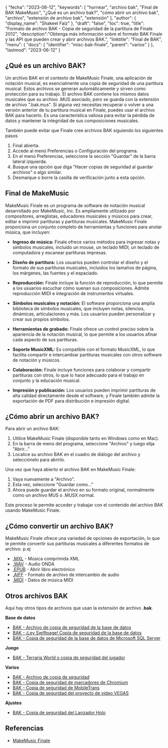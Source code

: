 {
"fecha": "2023-06-12",
  "keywords": [
"hornear",
"archivo bak",
"Final de BAK MakeMusic",
"¿Qué es un archivo bak?",
"cómo abrir un archivo bak",
"archivo",
"extensión de archivo bak",
"extensión"
],
  "author": {
"display_name": "Shakeel Faiz"
},
"draft": "false",
"toc": true,
"title": "Formato de archivo BAK - Copia de seguridad de la partitura de Finale 2012",
  "description":"Obtenga más información sobre el formato BAK Finale y las API que pueden crear y abrir archivos BAK.",
"linktitle": "Final de BAK",
  "menu": {
    "docs": {
      "identifier": "misc-bak-finale",
"parent": "varios"
}
},
"lastmod": "2023-06-12"
}

## ¿Qué es un archivo BAK?

Un archivo BAK en el contexto de MakeMusic Finale, una aplicación de notación musical, es esencialmente una copia de seguridad de una partitura musical. Estos archivos se generan automáticamente y sirven como protección para su trabajo. El archivo BAK contiene los mismos datos musicales que su archivo .MUS asociado, pero se guarda con la extensión de archivo ".bak.mus". Si alguna vez necesitas recuperar o volver a una versión anterior de tu partitura musical en Finale, puedes usar el archivo BAK para hacerlo. Es una característica valiosa para evitar la pérdida de datos y mantener la integridad de sus composiciones musicales.

También puede evitar que Finale cree archivos BAK siguiendo los siguientes pasos

1. Final abierta.
2. Accede al menú Preferencias o Configuración del programa.
3. En el menú Preferencias, seleccione la sección "Guardar" de la barra lateral izquierda.
4. Busque una opción que diga "Hacer copias de seguridad al guardar archivos" o algo similar.
5. Desmarque o borre la casilla de verificación junto a esta opción.

## Final de MakeMusic

MakeMusic Finale es un programa de software de notación musical desarrollado por MakeMusic, Inc. Es ampliamente utilizado por compositores, arreglistas, educadores musicales y músicos para crear, editar e imprimir partituras y partituras musicales. MakeMusic Finale proporciona un conjunto completo de herramientas y funciones para anotar música, que incluyen:

- **Ingreso de música:** Finale ofrece varios métodos para ingresar notas y símbolos musicales, incluido un mouse, un teclado MIDI, un teclado de computadora y escanear partituras impresas.

- **Diseño de partitura:** Los usuarios pueden controlar el diseño y el formato de sus partituras musicales, incluidos los tamaños de página, los márgenes, las fuentes y el espaciado.

- **Reproducción:** Finale incluye la función de reproducción, lo que permite a los usuarios escuchar cómo suenan sus composiciones. Admite reproducción MIDI e integración de instrumentos virtuales.

- **Símbolos musicales y notación:** El software proporciona una amplia biblioteca de símbolos musicales, que incluyen notas, silencios, dinámicas, articulaciones y más. Los usuarios pueden personalizar y crear sus propios símbolos.

- **Herramientas de grabado:** Finale ofrece un control preciso sobre la apariencia de la notación musical, lo que permite a los usuarios afinar cada aspecto de sus partituras.

- **Soporte MusicXML:** Es compatible con el formato MusicXML, lo que facilita compartir e intercambiar partituras musicales con otros software de notación y músicos.

- **Colaboración:** Finale incluye funciones para colaborar y compartir partituras con otros, lo que lo hace adecuado para el trabajo en conjunto y la educación musical.

- **Impresión y publicación:** Los usuarios pueden imprimir partituras de alta calidad directamente desde el software, y Finale también admite la exportación de PDF para distribución e impresión digital.

## ¿Cómo abrir un archivo BAK?

Para abrir un archivo BAK:

1. Utilice MakeMusic Finale (disponible tanto en Windows como en Mac).
2. En la barra de menú del programa, seleccione "Archivo" y luego elija "Abrir..."
3. Localice su archivo BAK en el cuadro de diálogo del archivo y selecciónelo para abrirlo.

Una vez que haya abierto el archivo BAK en MakeMusic Finale:

1. Vaya nuevamente a "Archivo".
2. Esta vez, seleccione "Guardar como..."
3. Ahora puede guardar el archivo en su formato original, normalmente como un archivo MUS o .MUSX normal.

Este proceso le permite acceder y trabajar con el contenido del archivo BAK usando MakeMusic Finale.

## ¿Cómo convertir un archivo BAK?

MakeMusic Finale ofrece una variedad de opciones de exportación, lo que le permite convertir sus partituras musicales a diferentes formatos de archivo. p.ej

- [.MXL](/es/audio/mxl/) - Música comprimida XML
- [.WAV](/es/audio/wav/) - Audio ONDA
- [.EPUB](/es/ebook/epub/) - Abrir libro electrónico
- [.AIFF](/es/audio/aiff/) - Formato de archivo de intercambio de audio
- [.MIDI](/es/audio/mid/) - Datos de música MIDI

## Otros archivos BAK

Aquí hay otros tipos de archivos que usan la extensión de archivo **.bak**.

**Base de datos**
- [BAK - Archivo de copia de seguridad de la base de datos](/es/database/bak/)
- [BAK - ¡Ley Swiftpage! Copia de seguridad de la base de datos](/es/database/bak-act/)
- [BAK - Copia de seguridad de la base de datos de Microsoft SQL Server](/es/database/bak-sqlserver/)

**Juego**
- [BAK - Terraria World o copia de seguridad del jugador](/es/game/bak-terraria/)

**Varios**
- [BAK - Archivo de copia de seguridad](/es/misc/bak-backup/)
- [BAK - Copia de seguridad de marcadores de Chromium](/es/misc/bak-chromium/)
- [BAK - Copia de seguridad de MobileTrans](/es/misc/bak-mobiletrans/)
- [BAK - Copia de seguridad del proyecto de vídeo VEGAS](/es/misc/bak-vegas/)

**Ajustes**
- [BAK - Copia de seguridad del Lanzador Holo](/es/settings/bak-holo/)

## Referencias
* [MakeMusic Finale](https://en.wikipedia.org/wiki/Finale_(scorewriter))
